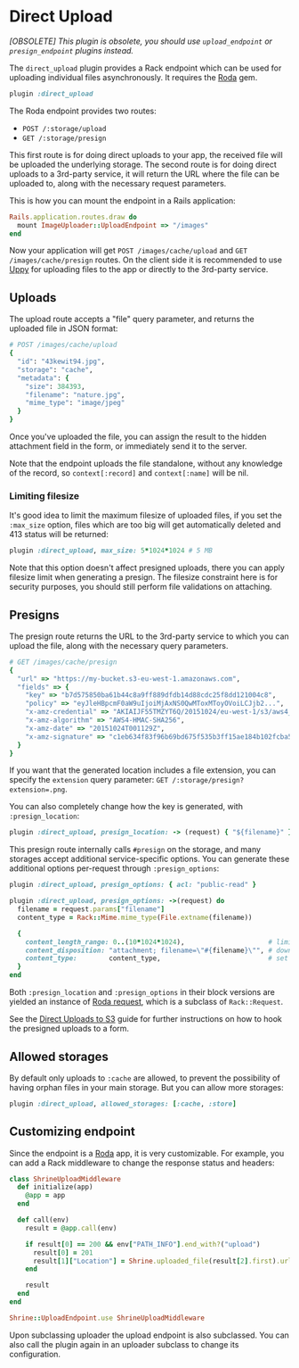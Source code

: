 # Direct Upload

*[OBSOLETE] This plugin is obsolete, you should use `upload_endpoint` or
`presign_endpoint` plugins instead.*

The `direct_upload` plugin provides a Rack endpoint which can be used for
uploading individual files asynchronously. It requires the [Roda] gem.

```rb
plugin :direct_upload
```

The Roda endpoint provides two routes:

* `POST /:storage/upload`
* `GET /:storage/presign`

This first route is for doing direct uploads to your app, the received file
will be uploaded the underlying storage. The second route is for doing direct
uploads to a 3rd-party service, it will return the URL where the file can be
uploaded to, along with the necessary request parameters.

This is how you can mount the endpoint in a Rails application:

```rb
Rails.application.routes.draw do
  mount ImageUploader::UploadEndpoint => "/images"
end
```

Now your application will get `POST /images/cache/upload` and `GET
/images/cache/presign` routes. On the client side it is recommended to use
[Uppy] for uploading files to the app or directly to the 3rd-party service.

## Uploads

The upload route accepts a "file" query parameter, and returns the uploaded
file in JSON format:

```rb
# POST /images/cache/upload
{
  "id": "43kewit94.jpg",
  "storage": "cache",
  "metadata": {
    "size": 384393,
    "filename": "nature.jpg",
    "mime_type": "image/jpeg"
  }
}
```

Once you've uploaded the file, you can assign the result to the hidden
attachment field in the form, or immediately send it to the server.

Note that the endpoint uploads the file standalone, without any knowledge of
the record, so `context[:record]` and `context[:name]` will be nil.

### Limiting filesize

It's good idea to limit the maximum filesize of uploaded files, if you set the
`:max_size` option, files which are too big will get automatically deleted and
413 status will be returned:

```rb
plugin :direct_upload, max_size: 5*1024*1024 # 5 MB
```

Note that this option doesn't affect presigned uploads, there you can apply
filesize limit when generating a presign. The filesize constraint here is for
security purposes, you should still perform file validations on attaching.

## Presigns

The presign route returns the URL to the 3rd-party service to which you can
upload the file, along with the necessary query parameters.

```rb
# GET /images/cache/presign
{
  "url" => "https://my-bucket.s3-eu-west-1.amazonaws.com",
  "fields" => {
    "key" => "b7d575850ba61b44c8a9ff889dfdb14d88cdc25f8dd121004c8",
    "policy" => "eyJleHBpcmF0aW9uIjoiMjAxNS0QwMToxMToyOVoiLCJjb2...",
    "x-amz-credential" => "AKIAIJF55TMZYT6Q/20151024/eu-west-1/s3/aws4_request",
    "x-amz-algorithm" => "AWS4-HMAC-SHA256",
    "x-amz-date" => "20151024T001129Z",
    "x-amz-signature" => "c1eb634f83f96b69bd675f535b3ff15ae184b102fcba51e4db5f4959b4ae26f4"
  }
}
```

If you want that the generated location includes a file extension, you can
specify the `extension` query parameter: `GET
/:storage/presign?extension=.png`.

You can also completely change how the key is generated, with
`:presign_location`:

```rb
plugin :direct_upload, presign_location: -> (request) { "${filename}" }
```

This presign route internally calls `#presign` on the storage, and many
storages accept additional service-specific options. You can generate these
additional options per-request through `:presign_options`:

```rb
plugin :direct_upload, presign_options: { acl: "public-read" }

plugin :direct_upload, presign_options: ->(request) do
  filename = request.params["filename"]
  content_type = Rack::Mime.mime_type(File.extname(filename))

  {
    content_length_range: 0..(10*1024*1024),                     # limit filesize to 10MB
    content_disposition: "attachment; filename=\"#{filename}\"", # download with original filename
    content_type:        content_type,                           # set correct content type
  }
end
```

Both `:presign_location` and `:presign_options` in their block versions are
yielded an instance of [Roda request], which is a subclass of `Rack::Request`.

See the [Direct Uploads to S3] guide for further instructions on how to hook
the presigned uploads to a form.

## Allowed storages

By default only uploads to `:cache` are allowed, to prevent the possibility of
having orphan files in your main storage. But you can allow more storages:

```rb
plugin :direct_upload, allowed_storages: [:cache, :store]
```

## Customizing endpoint

Since the endpoint is a [Roda] app, it is very customizable. For example, you
can add a Rack middleware to change the response status and headers:

```rb
class ShrineUploadMiddleware
  def initialize(app)
    @app = app
  end

  def call(env)
    result = @app.call(env)

    if result[0] == 200 && env["PATH_INFO"].end_with?("upload")
      result[0] = 201
      result[1]["Location"] = Shrine.uploaded_file(result[2].first).url
    end

    result
  end
end

Shrine::UploadEndpoint.use ShrineUploadMiddleware
```

Upon subclassing uploader the upload endpoint is also subclassed. You can also
call the plugin again in an uploader subclass to change its configuration.

[Roda]: https://github.com/jeremyevans/roda
[Uppy]: https://uppy.io
[Roda request]: http://roda.jeremyevans.net/rdoc/classes/Roda/RodaPlugins/Base/RequestMethods.html
[Direct Uploads to S3]: /doc/direct_s3.md#readme
